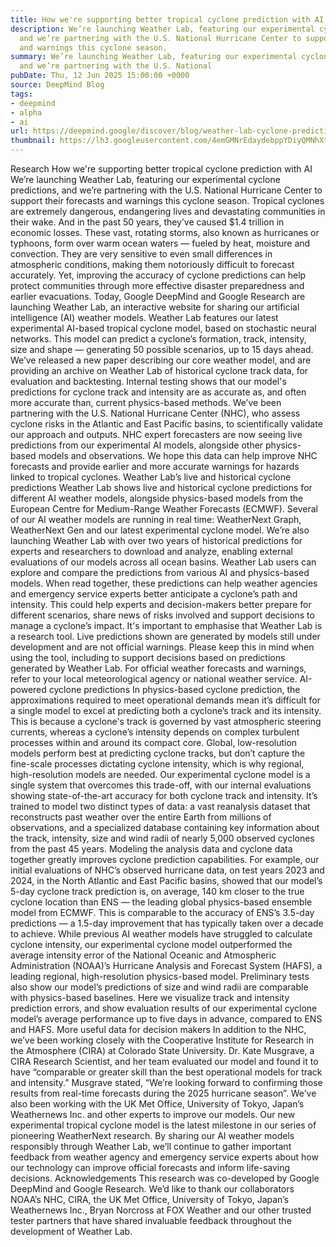 ```yaml
---
title: How we're supporting better tropical cyclone prediction with AI
description: We’re launching Weather Lab, featuring our experimental cyclone predictions,
  and we’re partnering with the U.S. National Hurricane Center to support their forecasts
  and warnings this cyclone season.
summary: We’re launching Weather Lab, featuring our experimental cyclone predictions,
  and we’re partnering with the U.S. National
pubDate: Thu, 12 Jun 2025 15:00:00 +0000
source: DeepMind Blog
tags:
- deepmind
- alpha
- ai
url: https://deepmind.google/discover/blog/weather-lab-cyclone-predictions-with-ai/
thumbnail: https://lh3.googleusercontent.com/4emGMNrEdaydebppYDiyQMNhXtgUFr8VvrKhVItMHENrxeWmWO9yqhteSj2fe25lxkiZAu7vOZZcsXPDLg0O-LPSvk6CS1I8E2-GdjtoN_2ViJOY=w528-h297-n-nu-rw
---
```


Research
How we're supporting better tropical cyclone prediction with AI
We’re launching Weather Lab, featuring our experimental cyclone predictions, and we’re partnering with the U.S. National Hurricane Center to support their forecasts and warnings this cyclone season.
Tropical cyclones are extremely dangerous, endangering lives and devastating communities in their wake. And in the past 50 years, they’ve caused $1.4 trillion in economic losses.
These vast, rotating storms, also known as hurricanes or typhoons, form over warm ocean waters — fueled by heat, moisture and convection. They are very sensitive to even small differences in atmospheric conditions, making them notoriously difficult to forecast accurately. Yet, improving the accuracy of cyclone predictions can help protect communities through more effective disaster preparedness and earlier evacuations.
Today, Google DeepMind and Google Research are launching Weather Lab, an interactive website for sharing our artificial intelligence (AI) weather models. Weather Lab features our latest experimental AI-based tropical cyclone model, based on stochastic neural networks. This model can predict a cyclone’s formation, track, intensity, size and shape — generating 50 possible scenarios, up to 15 days ahead.
We’ve released a new paper describing our core weather model, and are providing an archive on Weather Lab of historical cyclone track data, for evaluation and backtesting.
Internal testing shows that our model's predictions for cyclone track and intensity are as accurate as, and often more accurate than, current physics-based methods. We’ve been partnering with the U.S. National Hurricane Center (NHC), who assess cyclone risks in the Atlantic and East Pacific basins, to scientifically validate our approach and outputs.
NHC expert forecasters are now seeing live predictions from our experimental AI models, alongside other physics-based models and observations. We hope this data can help improve NHC forecasts and provide earlier and more accurate warnings for hazards linked to tropical cyclones.
Weather Lab’s live and historical cyclone predictions
Weather Lab shows live and historical cyclone predictions for different AI weather models, alongside physics-based models from the European Centre for Medium-Range Weather Forecasts (ECMWF). Several of our AI weather models are running in real time: WeatherNext Graph, WeatherNext Gen and our latest experimental cyclone model. We’re also launching Weather Lab with over two years of historical predictions for experts and researchers to download and analyze, enabling external evaluations of our models across all ocean basins.
Weather Lab users can explore and compare the predictions from various AI and physics-based models. When read together, these predictions can help weather agencies and emergency service experts better anticipate a cyclone’s path and intensity. This could help experts and decision-makers better prepare for different scenarios, share news of risks involved and support decisions to manage a cyclone’s impact.
It's important to emphasise that Weather Lab is a research tool. Live predictions shown are generated by models still under development and are not official warnings. Please keep this in mind when using the tool, including to support decisions based on predictions generated by Weather Lab. For official weather forecasts and warnings, refer to your local meteorological agency or national weather service.
AI-powered cyclone predictions
In physics-based cyclone prediction, the approximations required to meet operational demands mean it’s difficult for a single model to excel at predicting both a cyclone’s track and its intensity. This is because a cyclone's track is governed by vast atmospheric steering currents, whereas a cyclone’s intensity depends on complex turbulent processes within and around its compact core. Global, low-resolution models perform best at predicting cyclone tracks, but don’t capture the fine-scale processes dictating cyclone intensity, which is why regional, high-resolution models are needed.
Our experimental cyclone model is a single system that overcomes this trade-off, with our internal evaluations showing state-of-the-art accuracy for both cyclone track and intensity. It’s trained to model two distinct types of data: a vast reanalysis dataset that reconstructs past weather over the entire Earth from millions of observations, and a specialized database containing key information about the track, intensity, size and wind radii of nearly 5,000 observed cyclones from the past 45 years.
Modeling the analysis data and cyclone data together greatly improves cyclone prediction capabilities. For example, our initial evaluations of NHC’s observed hurricane data, on test years 2023 and 2024, in the North Atlantic and East Pacific basins, showed that our model’s 5-day cyclone track prediction is, on average, 140 km closer to the true cyclone location than ENS — the leading global physics-based ensemble model from ECMWF. This is comparable to the accuracy of ENS’s 3.5-day predictions — a 1.5-day improvement that has typically taken over a decade to achieve.
While previous AI weather models have struggled to calculate cyclone intensity, our experimental cyclone model outperformed the average intensity error of the National Oceanic and Atmospheric Administration (NOAA)’s Hurricane Analysis and Forecast System (HAFS), a leading regional, high-resolution physics-based model. Preliminary tests also show our model’s predictions of size and wind radii are comparable with physics-based baselines.
Here we visualize track and intensity prediction errors, and show evaluation results of our experimental cyclone model’s average performance up to five days in advance, compared to ENS and HAFS.
More useful data for decision makers
In addition to the NHC, we’ve been working closely with the Cooperative Institute for Research in the Atmosphere (CIRA) at Colorado State University. Dr. Kate Musgrave, a CIRA Research Scientist, and her team evaluated our model and found it to have “comparable or greater skill than the best operational models for track and intensity.” Musgrave stated, “We’re looking forward to confirming those results from real-time forecasts during the 2025 hurricane season”. We’ve also been working with the UK Met Office, University of Tokyo, Japan’s Weathernews Inc. and other experts to improve our models.
Our new experimental tropical cyclone model is the latest milestone in our series of pioneering WeatherNext research. By sharing our AI weather models responsibly through Weather Lab, we’ll continue to gather important feedback from weather agency and emergency service experts about how our technology can improve official forecasts and inform life-saving decisions.
Acknowledgements
This research was co-developed by Google DeepMind and Google Research.
We’d like to thank our collaborators NOAA’s NHC, CIRA, the UK Met Office, University of Tokyo, Japan’s Weathernews Inc., Bryan Norcross at FOX Weather and our other trusted tester partners that have shared invaluable feedback throughout the development of Weather Lab.